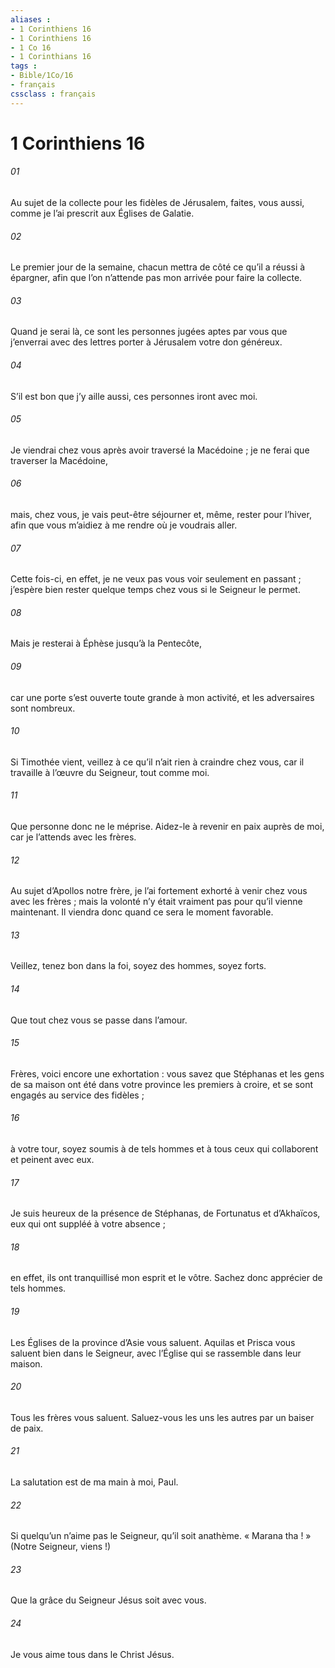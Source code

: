 ```yaml
---
aliases : 
- 1 Corinthiens 16
- 1 Corinthiens 16
- 1 Co 16
- 1 Corinthians 16
tags : 
- Bible/1Co/16
- français
cssclass : français
---
```


# 1 Corinthiens 16

###### 01
Au sujet de la collecte pour les fidèles de Jérusalem, faites, vous aussi, comme je l’ai prescrit aux Églises de Galatie.
###### 02
Le premier jour de la semaine, chacun mettra de côté ce qu’il a réussi à épargner, afin que l’on n’attende pas mon arrivée pour faire la collecte.
###### 03
Quand je serai là, ce sont les personnes jugées aptes par vous que j’enverrai avec des lettres porter à Jérusalem votre don généreux.
###### 04
S’il est bon que j’y aille aussi, ces personnes iront avec moi.
###### 05
Je viendrai chez vous après avoir traversé la Macédoine ; je ne ferai que traverser la Macédoine,
###### 06
mais, chez vous, je vais peut-être séjourner et, même, rester pour l’hiver, afin que vous m’aidiez à me rendre où je voudrais aller.
###### 07
Cette fois-ci, en effet, je ne veux pas vous voir seulement en passant ; j’espère bien rester quelque temps chez vous si le Seigneur le permet.
###### 08
Mais je resterai à Éphèse jusqu’à la Pentecôte,
###### 09
car une porte s’est ouverte toute grande à mon activité, et les adversaires sont nombreux.
###### 10
Si Timothée vient, veillez à ce qu’il n’ait rien à craindre chez vous, car il travaille à l’œuvre du Seigneur, tout comme moi.
###### 11
Que personne donc ne le méprise. Aidez-le à revenir en paix auprès de moi, car je l’attends avec les frères.
###### 12
Au sujet d’Apollos notre frère, je l’ai fortement exhorté à venir chez vous avec les frères ; mais la volonté n’y était vraiment pas pour qu’il vienne maintenant. Il viendra donc quand ce sera le moment favorable.
###### 13
Veillez, tenez bon dans la foi, soyez des hommes, soyez forts.
###### 14
Que tout chez vous se passe dans l’amour.
###### 15
Frères, voici encore une exhortation : vous savez que Stéphanas et les gens de sa maison ont été dans votre province les premiers à croire, et se sont engagés au service des fidèles ;
###### 16
à votre tour, soyez soumis à de tels hommes et à tous ceux qui collaborent et peinent avec eux.
###### 17
Je suis heureux de la présence de Stéphanas, de Fortunatus et d’Akhaïcos, eux qui ont suppléé à votre absence ;
###### 18
en effet, ils ont tranquillisé mon esprit et le vôtre. Sachez donc apprécier de tels hommes.
###### 19
Les Églises de la province d’Asie vous saluent. Aquilas et Prisca vous saluent bien dans le Seigneur, avec l’Église qui se rassemble dans leur maison.
###### 20
Tous les frères vous saluent. Saluez-vous les uns les autres par un baiser de paix.
###### 21
La salutation est de ma main à moi, Paul.
###### 22
Si quelqu’un n’aime pas le Seigneur, qu’il soit anathème. « Marana tha ! » (Notre Seigneur, viens !)
###### 23
Que la grâce du Seigneur Jésus soit avec vous.
###### 24
Je vous aime tous dans le Christ Jésus.
